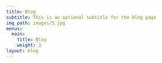 ```yaml
---
title: Blog
subtitle: This is an optional subtitle for the blog page
img_path: images/5.jpg
menus:
  main:
    title: Blog
    weight: 3
layout: blog
---
```

